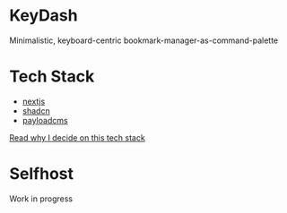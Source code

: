 # KeyDash

Minimalistic, keyboard-centric bookmark-manager-as-command-palette

# Tech Stack

- [nextjs](https://nextjs.org)
- [shadcn](https://ui.shadcn.com/)
- [payloadcms](https://payloadcms.com/)

[Read why I decide on this tech stack](./docs/tech-stack-decision.md)

# Selfhost

Work in progress
